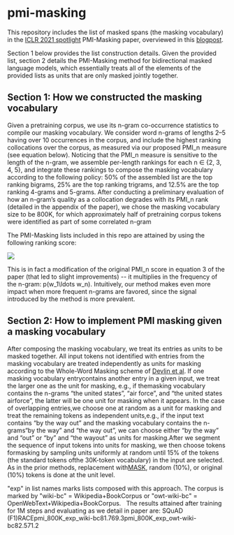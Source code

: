 # pmi-masking
This repository includes the list of masked spans (the masking vocabulary) in the [ICLR 2021 spotlight](https://iclr.cc/virtual/2021/spotlight/3496) PMI-Masking paper, overviewed in this [blogpost](https://www.ai21.com/pmi-masking).

Section 1 below provides the list construction details. Given the provided list, section 2 details the PMI-Masking method for bidirectional masked language models, which essentially treats all of the elements of the provided lists as units that are only masked jointly together. 

## Section 1: How we constructed the masking vocabulary

Given a pretraining corpus, we use its n-gram co-occurrence statistics to compile our masking vocabulary. We consider word n-grams of lengths 2–5 having over 10 occurrences in the corpus, and include the highest ranking collocations over the corpus, as measured via our proposed PMI_n measure (see equation below). Noticing that the PMI_n measure is sensitive to the length of the n-gram, we assemble per-length rankings for each n ∈ {2, 3, 4, 5}, and integrate these rankings to compose the masking vocabulary according to the following policy: 50% of the assembled list  are the top ranking bigrams, 25%  are the top ranking trigrams, and 12.5% are the top ranking 4-grams and 5-grams. After conducting a preliminary evaluation of how an n-gram’s quality as a collocation degrades with its PMI_n rank (detailed in the appendix of the paper), we chose the masking vocabulary size to be 800K, for which approximately half of pretraining corpus tokens were identified as part of some correlated n-gram

The PMI-Masking lists included in this repo are attained by using the following ranking score:

<img src="https://render.githubusercontent.com/render/math?math=\textrm{PMI}_n(w_1\ldots w_n)=\min_{\sigma\in\textrm{seg}(w_1\ldots w_n)}\log\frac{p^2(w_1\ldots w_n)}{\prod_{s\in\sigma}p(s)}">



This is in fact a modification of the original PMI_n score in equation 3 of the paper (that led to slight improvements) -- it multiplies in the frequency of the n-gram: p(w_1\ldots w_n). Intuitively, our method makes even more impact when more frequent n-grams are favored, since the signal introduced by the method is more prevalent.  

## Section 2: How to implement PMI masking given a masking vocabulary

After composing the masking vocabulary, we treat its entries as units to be masked together. All input tokens not identified with entries from the masking vocabulary are treated independently as units for masking according to the Whole-Word Masking scheme of [Devlin et al](https://github.com/google-research/bert). If one masking vocabulary entrycontains another entry in a given input, we treat the larger one as the unit for masking, e.g., if themasking vocabulary contains the n-grams “the united states”, “air force”, and “the united states airforce”, the latter will be one unit for masking when it appears. In the case of overlapping entries,we choose one at random as a unit for masking and treat the remaining tokens as independent units,e.g., if the input text contains “by the way out” and the masking vocabulary contains the n-grams“by the way” and “the way out”, we can choose either “by the way” and “out” or “by” and “the wayout” as units for masking.After we segment the sequence of input tokens into units for masking, we then choose tokens formasking by sampling units uniformly at random until 15% of the tokens (the standard tokens ofthe 30K-token vocabulary) in the input are selected. As in the prior methods, replacement with[MASK](80%), random (10%), or original (10%) tokens is done at the unit level.

"exp" in list names marks lists composed with this approach. The corpus is marked by "wiki-bc" = Wikipedia+BookCorpus or "owt-wiki-bc" = OpenWebText+Wikipedia+BookCorpus.  
The results attained after training for 1M steps and evaluating as we detail in paper are:
SQuAD (F1)RACEpmi_800K_exp_wiki-bc81.769.3pmi_800K_exp_owt-wiki-bc82.571.2
